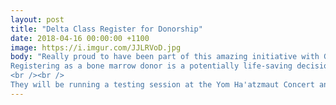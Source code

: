 ```yaml
---
layout: post
title: "Delta Class Register for Donorship"
date: 2018-04-16 00:00:00 +1100
image: https://i.imgur.com/JJLRVoD.jpg
body: "Really proud to have been part of this amazing initiative with Gift of Life Australia.
Registering as a bone marrow donor is a potentially life-saving decision that could aid those suffering from conditions like leukaemia and aplastic anaemia, and all it takes to register is just a saliva sample!
<br /><br />
They will be running a testing session at the Yom Ha'atzmaut Concert and Carnival 2018 on the 19th of April so swing by their testing session and potentially save a life!"
---
```

